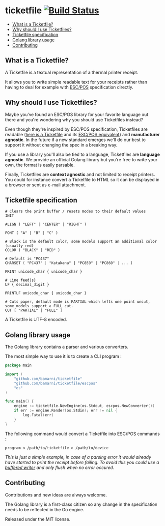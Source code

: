 # ticketfile [![Build Status](https://travis-ci.org/bamarni/ticketfile.svg?branch=master)](https://travis-ci.org/bamarni/ticketfile)

- [What is a Ticketfile?](#what-is-a-ticketfile)
- [Why should I use Ticketfiles?](#why-should-i-use-ticketfiles)
- [Ticketfile specification](#ticketfile-specification)
- [Golang library usage](#golang-library-usage)
- [Contributing](#contributing)

## What is a Ticketfile?

A Ticketfile is a textual representation of a thermal printer receipt.

It allows you to write simple readable text for your receipts rather than having to deal for example with
[ESC/POS](http://content.epson.de/fileadmin/content/files/RSD/downloads/escpos.pdf)
specification directly.

## Why should I use Ticketfiles?

Maybe you've found an ESC/POS library for your favorite language out there
and you're wondering why you should use Ticketfiles instead?

Even though they're inspired by ESC/POS specification, Ticketfiles are readable 
([here is a Ticketfile](tests/functional/fixtures/Ticketfile) and its [ESC/POS equivalent](tests/functional/fixtures/Ticketfile.expected)) and **manufacturer agnostic**.
In the future if a new standard emerges we'll do our best to support it without changing the spec in a breaking way. 

If you use a library you'll also be tied to a language, Ticketfiles are **language agnostic**. 
We provide an official Golang library but you're free to write your own, the format is easily parsable.

Finally, Ticketfiles are **context agnostic** and not limited to receipt printers.
You could for instance convert a Ticketfile to HTML so it can be displayed in a browser or sent as e-mail attachment.

## Ticketfile specification

    # Clears the print buffer / resets modes to their default values
    INIT

    ALIGN ( "LEFT" | "CENTER" | "RIGHT" )

    FONT ( "A" | "B" | "C" )

    # Black is the default color, some models support an additional color (usually red)
    COLOR ( "BLACK" | "RED" )

    # Default is "PC437"
    CHARSET ( "PC437" | "Katakana" | "PC850" | "PC860" | ... )

    PRINT unicode_char { unicode_char }

    # Line feed(s)
    LF { decimal_digit }

    PRINTLF unicode_char { unicode_char }
    
    # Cuts paper, default mode is PARTIAL which lefts one point uncut, some models support a FULL cut.
    CUT [ "PARTIAL" | "FULL" ]

A Ticketfile is UTF-8 encoded.

## Golang library usage

The Golang library contains a parser and various converters.

The most simple way to use it is to create a CLI program :

```go
package main

import (
	"github.com/bamarni/ticketfile"
	"github.com/bamarni/ticketfile/escpos"
	"os"
)

func main() {
	engine := ticketfile.NewEngine(os.Stdout, escpos.NewConverter())
	if err := engine.Render(os.Stdin); err != nil {
		log.Fatal(err)
	}
}
```
The following command would convert a Ticketfile into ESC/POS commands :

    program < /path/to/ticketfile > /path/to/device

*This is just a simple example, in case of a parsing error it would already have started to print the receipt before failing.
To avoid this you could use a [buffered writer](https://golang.org/pkg/bufio/#Writer) and only flush when no error occured.*

## Contributing

Contributions and new ideas are always welcome.

The Golang library is a first-class citizen so any change in the specification needs to be reflected in the Go engine. 

Released under the MIT license.
